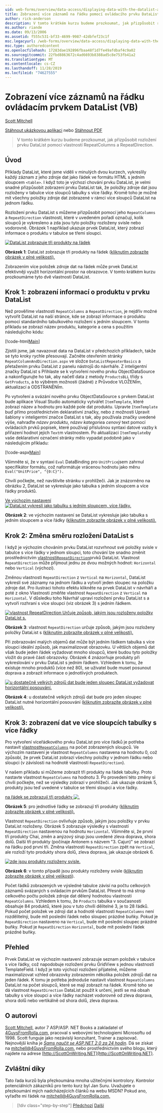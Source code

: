 ```yaml
---
uid: web-forms/overview/data-access/displaying-data-with-the-datalist-and-repeater/showing-multiple-records-per-row-with-the-datalist-control-vb
title: Zobrazení více záznamů na řádku pomocí ovládacího prvku DataList (VB) | Microsoft Docs
author: rick-anderson
description: V tomto krátkém kurzu budeme prozkoumat, jak přizpůsobit rozložení prvku DataList pomocí vlastností RepeatColumns a RepeatDirection.
ms.author: riande
ms.date: 09/13/2006
ms.assetid: f555c531-bf33-4699-9987-42dbfef23c1f
msc.legacyurl: /web-forms/overview/data-access/displaying-data-with-the-datalist-and-repeater/showing-multiple-records-per-row-with-the-datalist-control-vb
msc.type: authoredcontent
ms.openlocfilehash: 17283dae192896fbaa48f1d7fe49afdbaf4c9a02
ms.sourcegitcommit: 22fbd8863672c4ad6693b8388ad5c8e753fb41a2
ms.translationtype: MT
ms.contentlocale: cs-CZ
ms.lasthandoff: 11/28/2019
ms.locfileid: "74627555"
---
```

# <a name="showing-multiple-records-per-row-with-the-datalist-control-vb"></a>Zobrazení více záznamů na řádku ovládacím prvkem DataList (VB)

[Scott Mitchell](https://twitter.com/ScottOnWriting)

[Stáhnout ukázkovou aplikaci](https://download.microsoft.com/download/9/c/1/9c1d03ee-29ba-4d58-aa1a-f201dcc822ea/ASPNET_Data_Tutorial_31_VB.exe) nebo [Stáhnout PDF](showing-multiple-records-per-row-with-the-datalist-control-vb/_static/datatutorial31vb1.pdf)

> V tomto krátkém kurzu budeme prozkoumat, jak přizpůsobit rozložení prvku DataList pomocí vlastností RepeatColumns a RepeatDirection.

## <a name="introduction"></a>Úvod

Příklady DataList, které jsme viděli v minulých dvou kurzech, vykreslily každý záznam z jeho zdroje dat jako řádek ve formátu HTML s jedním sloupcem `<table>`. I když toto je výchozí chování prvku DataList, je velmi snadné přizpůsobit zobrazení prvku DataList tak, že položky zdroje dat jsou rozloženy v tabulce více sloupců tabulky s více řádky. Kromě toho je možné mít všechny položky zdroje dat zobrazené v rámci více sloupců DataList na jednom řádku.

Rozložení prvku DataList s můžeme přizpůsobit pomocí jeho `RepeatColumns` a `RepeatDirection` vlastností, které v uvedeném pořadí označují, kolik sloupců je vykresleno a zda jsou tyto položky rozloženy svisle nebo vodorovně. Obrázek 1 například ukazuje prvek DataList, který zobrazí informace o produktu v tabulce se třemi sloupci.

[![DataList zobrazuje tři produkty na řádek](showing-multiple-records-per-row-with-the-datalist-control-vb/_static/image2.png)](showing-multiple-records-per-row-with-the-datalist-control-vb/_static/image1.png)

**Obrázek 1**: DataList zobrazuje tři produkty na řádek ([kliknutím zobrazíte obrázek v plné velikosti).](showing-multiple-records-per-row-with-the-datalist-control-vb/_static/image3.png)

Zobrazením více položek zdroje dat na řádek může prvek DataList efektivněji využít horizontální prostor na obrazovce. V tomto krátkém kurzu prozkoumáme tyto dvě vlastnosti DataList.

## <a name="step-1-displaying-product-information-in-a-datalist"></a>Krok 1: zobrazení informací o produktu v prvku DataList

Než prověříme vlastnosti `RepeatColumns` a `RepeatDirection`, je nejdřív možné vytvořit DataList na naší stránce, kde se zobrazí informace o produktu pomocí standardního tabulkového rozložení s jedním sloupcem. V tomto příkladu se zobrazí název produktu, kategorie a cena s použitím následujícího kódu:

[!code-html[Main](showing-multiple-records-per-row-with-the-datalist-control-vb/samples/sample1.html)]

Zjistili jsme, jak navazovat data na DataList v předchozích příkladech, takže se tyto kroky rychle přesouvají. Začněte otevřením stránky `RepeatColumnAndDirection.aspx` ve složce `DataListRepeaterBasics` a přetažením prvku DataList z panelu nástrojů do návrháře. Z inteligentní značky DataList s Přihlaste se k vytvoření nového prvku ObjectDataSource a nakonfigurujte ho tak, aby načetl data z metody `ProductsBLL` třídy s `GetProducts`, a to výběrem možnosti (žádné) z Průvodce VLOŽENÍm, aktualizací a ODSTRANĚNÍm.

Po vytvoření a svázání nového prvku ObjectDataSource s prvkem DataList bude aplikace Visual Studio automaticky vytvářet `ItemTemplate`, které zobrazí název a hodnotu pro každé pole dat produktu. Upravte `ItemTemplate` buď přímo prostřednictvím deklarativní značky, nebo z možnosti Upravit šablony v inteligentní značce DataList s tak, aby používala značky uvedené výše, nahraďte *název produktu*, *název kategorie*a *cenový* text pomocí ovládacích prvků popisek, které používají příslušnou syntaxi datové vazby k přiřazení hodnot jejich `Text`m vlastnostem. Po aktualizaci `ItemTemplate`by vaše deklarativní označení stránky mělo vypadat podobně jako v následujícím příkladu:

[!code-aspx[Main](showing-multiple-records-per-row-with-the-datalist-control-vb/samples/sample2.aspx)]

Všimněte si, že v syntaxi `Eval` DataBinding pro `UnitPrice`jsem zahrnul specifikátor formátu, což naformátuje vrácenou hodnotu jako měnu `Eval("UnitPrice", "{0:C}").`

Chvíli počkejte, než navštívíte stránku v prohlížeči. Jak je znázorněno na obrázku 2, DataList se vykresluje jako tabulka s jedním sloupcem a více řádky produktů.

[Ve výchozím nastavení ![DataList vykreslí jako tabulku s jedním sloupcem, více řádky.](showing-multiple-records-per-row-with-the-datalist-control-vb/_static/image5.png)](showing-multiple-records-per-row-with-the-datalist-control-vb/_static/image4.png)

**Obrázek 2**: ve výchozím nastavení se DataList vykresluje jako tabulka s jedním sloupcem a více řádky ([kliknutím zobrazíte obrázek v plné velikosti).](showing-multiple-records-per-row-with-the-datalist-control-vb/_static/image6.png)

## <a name="step-2-changing-the-datalist-s-layout-direction"></a>Krok 2: Změna směru rozložení DataList s

I když je výchozím chováním prvku DataList rozvrhnout své položky svisle v tabulce s více řádky v jednom sloupci, toto chování lze snadno změnit prostřednictvím [vlastnosti`RepeatDirection`](https://msdn.microsoft.com/system.web.ui.webcontrols.datalist.repeatdirection.aspx)prvků DataList. Vlastnost `RepeatDirection` může přijmout jednu ze dvou možných hodnot: `Horizontal` nebo `Vertical` (výchozí).

Změnou vlastnosti `RepeatDirection` z `Vertical` na `Horizontal`, DataList vykreslí své záznamy na jednom řádku a vytvoří jeden sloupec na položku zdroje dat. Pro ilustraci tohoto efektu klikněte na prvek DataList v návrháři a poté z okno Vlastnosti změňte vlastnost `RepeatDirection` z `Vertical` na `Horizontal`. V důsledku toho Návrhář upraví rozložení prvku DataList s a vytvoří rozhraní s více sloupci (viz obrázek 3) s jedním řádkem.

[![vlastnost RepeatDirection Určuje způsob, jakým jsou rozloženy položky DataList s.](showing-multiple-records-per-row-with-the-datalist-control-vb/_static/image8.png)](showing-multiple-records-per-row-with-the-datalist-control-vb/_static/image7.png)

**Obrázek 3**: vlastnost `RepeatDirection` určuje způsob, jakým jsou rozloženy položky DataList s ([kliknutím zobrazíte obrázek v plné velikosti).](showing-multiple-records-per-row-with-the-datalist-control-vb/_static/image9.png)

Při zobrazování malých objemů dat může být jedním řádkem tabulka s více sloupci ideální způsob, jak maximalizovat obrazovku. U větších objemů dat však bude jeden řádek vyžadovat mnoho sloupců, které budou tyto položky vložit do pravé části obrazovky. Obrázek 4 znázorňuje produkty při vykreslování v prvku DataList s jedním řádkem. Vzhledem k tomu, že existuje mnoho produktů (více než 80), se uživatel bude muset posunout doprava a zobrazit informace o jednotlivých produktech.

[![u dostatečně velkých zdrojů dat bude jeden sloupec DataList vyžadovat horizontální posouvání.](showing-multiple-records-per-row-with-the-datalist-control-vb/_static/image11.png)](showing-multiple-records-per-row-with-the-datalist-control-vb/_static/image10.png)

**Obrázek 4**: u dostatečně velkých zdrojů dat bude pro jeden sloupec DataList nutné horizontální posouvání ([kliknutím zobrazíte obrázek v plné velikosti).](showing-multiple-records-per-row-with-the-datalist-control-vb/_static/image12.png)

## <a name="step-3-displaying-data-in-a-multi-column-multi-row-table"></a>Krok 3: zobrazení dat ve více sloupcích tabulky s více řádky

Pro vytvoření víceřádkového prvku DataList pro více řádků je potřeba nastavit [vlastnost`RepeatColumns`](https://msdn.microsoft.com/system.web.ui.webcontrols.datalist.repeatcolumns.aspx) na počet zobrazených sloupců. Ve výchozím nastavení je vlastnost `RepeatColumns` nastavena na hodnotu 0, což způsobí, že prvek DataList zobrazí všechny položky v jednom řádku nebo sloupci (v závislosti na hodnotě vlastnosti `RepeatDirection`).

V našem příkladu si můžeme zobrazit tři produkty na řádek tabulky. Proto nastavte vlastnost `RepeatColumns` na hodnotu 3. Po provedení této změny si chvíli počkejte, než se výsledky zobrazí v prohlížeči. Jak ukazuje obrázek 5, produkty jsou teď uvedené v tabulce se třemi sloupci a více řádky.

[na řádek se zobrazují tři produkty ![.](showing-multiple-records-per-row-with-the-datalist-control-vb/_static/image14.png)](showing-multiple-records-per-row-with-the-datalist-control-vb/_static/image13.png)

**Obrázek 5**: pro jednotlivé řádky se zobrazují tři produkty ([kliknutím zobrazíte obrázek v plné velikosti).](showing-multiple-records-per-row-with-the-datalist-control-vb/_static/image15.png)

Vlastnost `RepeatDirection` ovlivňuje způsob, jakým jsou položky v prvku DataList rozloženy. Obrázek 5 zobrazuje výsledky s vlastností `RepeatDirection` nastavenou na hodnotu `Horizontal`. Všimněte si, že první tři produkty Chai, změn a anýzový sirup jsou uvedené zleva doprava, shora dolů. Další tři produkty (počínaje Antonem s názvem "3. Cajun)" se zobrazí na řádku pod první tři. Změna vlastnosti `RepeatDirection` zpět na `Vertical`, ale rozloží tyto produkty shora dolů, zleva doprava, jak ukazuje obrázek 6.

[![zde jsou produkty rozloženy svisle.](showing-multiple-records-per-row-with-the-datalist-control-vb/_static/image17.png)](showing-multiple-records-per-row-with-the-datalist-control-vb/_static/image16.png)

**Obrázek 6**: v tomto případě jsou produkty rozloženy svisle ([kliknutím zobrazíte obrázek v plné velikosti](showing-multiple-records-per-row-with-the-datalist-control-vb/_static/image18.png)).

Počet řádků zobrazených ve výsledné tabulce závisí na počtu celkových záznamů svázaných s ovládacím prvkům DataList. Přesně to má strop celkového počtu položek zdroje dat dělený hodnotou vlastnosti `RepeatColumns`. Vzhledem k tomu, že `Products` tabulka v současnosti obsahuje 84 produktů, které jsou v tuto chvíli dělitelné 3, je to 28 řádků. Pokud počet položek ve zdroji dat a hodnotě vlastnosti `RepeatColumns` není rozdělitelný, bude mít poslední řádek nebo sloupec prázdné buňky. Pokud je `RepeatDirection` nastaveno na `Vertical`, bude mít poslední sloupec prázdné buňky. Pokud je `RepeatDirection` `Horizontal`, bude mít poslední řádek prázdné buňky.

## <a name="summary"></a>Přehled

Prvek DataList ve výchozím nastavení zobrazuje seznam položek v tabulce s více řádky, což napodobuje rozložení prvku GridView s jednou vlastností TemplateField. I když je toto výchozí rozložení přijatelné, můžeme maximalizovat vzhled obrazovky zobrazením několika položek zdrojů dat na jeden řádek. K tomu je potřeba jednoduše nastavit vlastnost `RepeatColumns` DataList na počet sloupců, které se mají zobrazit na řádek. Kromě toho se dá vlastnost `RepeatDirection` DataList použít k určení, jestli se má obsah tabulky s více sloupci a více řádky nacházet vodorovně od zleva doprava, shora dolů nebo vertikálně od shora dolů, zleva doprava.

## <a name="about-the-author"></a>O autorovi

[Scott Mitchell](http://www.4guysfromrolla.com/ScottMitchell.shtml), autor 7 ASP/ASP. NET Books a zakladatel of [4GuysFromRolla.com](http://www.4guysfromrolla.com), pracoval s webovými technologiemi Microsoftu od 1998. Scott funguje jako nezávislý konzultant, Trainer a zapisovač. Nejnovější kniha je [*Sams naučit se ASP.NET 2,0 za 24 hodin*](https://www.amazon.com/exec/obidos/ASIN/0672327384/4guysfromrollaco). Dá se získat na [mitchell@4GuysFromRolla.com.](mailto:mitchell@4GuysFromRolla.com) nebo prostřednictvím svého blogu, který najdete na adrese [http://ScottOnWriting.NET](http://ScottOnWriting.NET).

## <a name="special-thanks-to"></a>Zvláštní díky

Tato řada kurzů byla přezkoumána mnoha užitečnými kontrolory. Kontrolor potenciálních zákazníků pro tento kurz byl Jan Suru. Uvažujete o přezkoumání mých nadcházejících článků na webu MSDN? Pokud ano, vyřaďte mi řádek na [mitchell@4GuysFromRolla.com.](mailto:mitchell@4GuysFromRolla.com)

> [!div class="step-by-step"]
> [Předchozí](formatting-the-datalist-and-repeater-based-upon-data-vb.md)
> [Další](nested-data-web-controls-vb.md)
